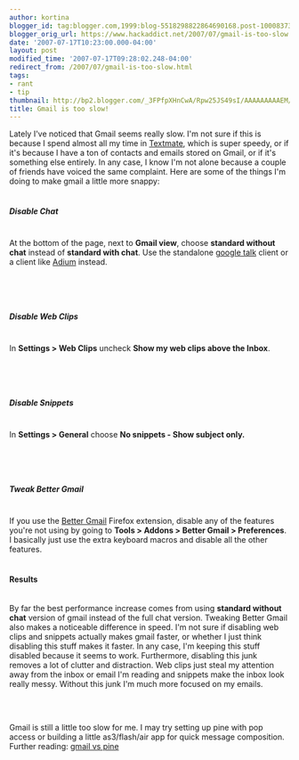 ```yaml
---
author: kortina
blogger_id: tag:blogger.com,1999:blog-5518298822864690168.post-1000837348147194030
blogger_orig_url: https://www.hackaddict.net/2007/07/gmail-is-too-slow.html
date: '2007-07-17T10:23:00.000-04:00'
layout: post
modified_time: '2007-07-17T09:28:02.248-04:00'
redirect_from: /2007/07/gmail-is-too-slow.html
tags:
- rant
- tip
thumbnail: http://bp2.blogger.com/_3FPfpXHnCwA/Rpw25JS49sI/AAAAAAAAAEM/w99tCjBwUmM/s72-c/Picture+4.png
title: Gmail is too slow!
---
```


Lately I've noticed that Gmail seems really slow.  I'm not sure if this is because I spend almost all my time in <a href="http://macromates.com/" title="TextMate — The Missing Editor for Mac OS X">Textmate</a>, which is super speedy, or if it's because I have a ton of contacts and emails stored on Gmail, or if it's something else entirely.  In any case, I know I'm not alone because a couple of friends have voiced the same complaint.  Here are some of the things I'm doing to make gmail a little more snappy:<br/><br/><h5>Disable Chat</h5><br/>At the bottom of the page, next to <b>Gmail view</b>, choose <b>standard without chat</b> instead of <b>standard with chat</b>.  Use the standalone <a href="http://www.google.com/talk/" title="Google Talk">google talk</a> client or a client like <a href="http://www.adiumx.com/" title="Adium - Download">Adium</a> instead.<br/><br/><img alt="" border="0" id="BLOGGER_PHOTO_ID_5088002034397411010" src="{{ site.url }}/assets/images/2007-07-17-image-0000.png" style="display:block; margin:0px auto 10px; text-align:center; "/><br/><br/><h5>Disable Web Clips</h5><br/>In <b>Settings &gt; Web Clips</b> uncheck <b>Show my web clips above the Inbox</b>.<br/><br/><img alt="" border="0" id="BLOGGER_PHOTO_ID_5088002201901135570" src="{{ site.url }}/assets/images/2007-07-17-image-0001.png" style="display:block; margin:0px auto 10px; text-align:center; "/><br/><br/><h5>Disable Snippets</h5><br/>In <b>Settings &gt; General</b> choose <b>No snippets - Show subject only.</b><br/><br/><img alt="" border="0" id="BLOGGER_PHOTO_ID_5088002309275317986" src="{{ site.url }}/assets/images/2007-07-17-image-0002.png" style="display:block; margin:0px auto 10px; text-align:center; "/><br/><br/><h5>Tweak Better Gmail</h5><br/>If you use the <a href="http://lifehacker.com/software/gmail/lifehacker-code-better-gmail-firefox-extension-251923.php" title="Lifehacker Code: Better Gmail (Firefox extension) - Lifehacker">Better Gmail</a> Firefox extension, disable any of the features you're not using by going to <b>Tools &gt; Addons &gt; Better Gmail &gt; Preferences</b>.  I basically just use the extra keyboard macros and disable all the other features.<br/><br/><h4>Results</h4><br/>By far the best performance increase comes from using <b>standard without chat</b> version of gmail instead of the full chat version.  Tweaking Better Gmail also makes a noticeable difference in speed.  I'm not sure if disabling web clips and snippets actually makes gmail faster, or whether I just think disabling this stuff makes it faster.  In any case, I'm keeping this stuff disabled because it seems to work.  Furthermore, disabling this junk removes a lot of clutter and distraction.  Web clips just steal my attention away from the inbox or email I'm reading and snippets make the inbox look really messy.  Without this junk I'm much more focused on my emails.<br/><br/><img alt="" border="0" id="BLOGGER_PHOTO_ID_5088002485368977138" src="{{ site.url }}/assets/images/2007-07-17-image-0003.png" style="display:block; margin:0px auto 10px; text-align:center; "/><br/><br/>Gmail is still a little too slow for me.  I may try setting up pine with pop access or building a little as3/flash/air app for quick message composition.  Further reading: <a href="http://snarfed.org/space/gmail%20vs%20pine" title="gmail vs pine - snarfed.org">gmail vs pine</a>